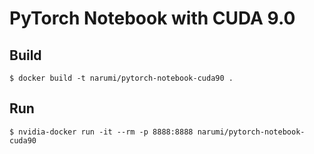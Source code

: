 # PyTorch Notebook with CUDA 9.0

## Build

```
$ docker build -t narumi/pytorch-notebook-cuda90 .
```

## Run

```
$ nvidia-docker run -it --rm -p 8888:8888 narumi/pytorch-notebook-cuda90
```